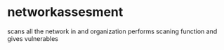# networkassesment
scans all the network in and organization performs scaning function and gives vulnerables 
